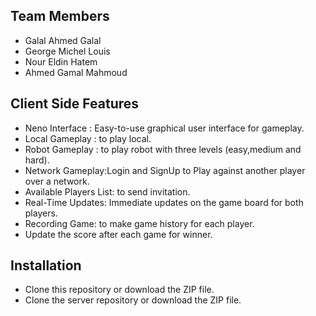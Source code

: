<h2>Team Members</h2>
<ul>
  
  <li>Galal Ahmed Galal</li>
  <li>George Michel Louis</li>
  <li>Nour Eldin Hatem</li>
  <li>Ahmed Gamal Mahmoud</li>
</ul>

<h2>Client Side Features</h2>
<ul>
  <li>Neno Interface : Easy-to-use graphical user interface for gameplay.</li>
  <li>Local Gameplay : to play local.</li>
  <li>Robot Gameplay : to play robot with three levels (easy,medium and hard).</li>
  <li>Network Gameplay:Login and SignUp to Play against another player over a network.</li>
  <li>Available Players List: to send invitation.</li>
  <li>Real-Time Updates: Immediate updates on the game board for both players.</li>
  <li>Recording Game: to make game history for each player.</li>
  <li>Update the score after each game for winner.</li>

</li>
</ul>
<h2>Installation</h2>
<ul>
  <li>Clone this repository or download the ZIP file.</li>
 <li>Clone the server repository or download the ZIP file.</li>
